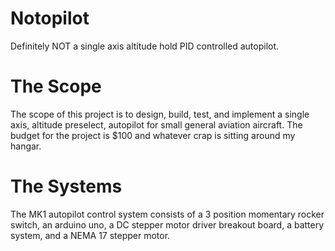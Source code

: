 # Notopilot
Definitely NOT a single axis altitude hold PID controlled autopilot. 

# The Scope
The scope of this project is to design, build, test, and implement a single axis, altitude preselect, autopilot for small general aviation aircraft. The budget for the project is $100 and whatever crap is sitting around my hangar. 

# The Systems
The MK1 autopilot control system consists of a 3 position momentary rocker switch, an arduino uno, a DC stepper motor driver breakout board, a battery system, and a NEMA 17 stepper motor.
